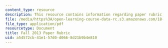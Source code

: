 ```yaml
---
content_type: resource
description: This resource contains information regarding paper rubric.
file: /media/https%3A/open-learning-course-data-rc.s3.amazonaws.com/18-821-project-laboratory-in-mathematics-spring-2013/a54572cb41e157d0d0668d21b9b4e810_MIT18_821S13_paper_rubF13.pdf
file_type: application/pdf
resourcetype: Document
title: Fall 2013 Paper Rubric
uid: a54572cb-41e1-57d0-d066-8d21b9b4e810
---
```

